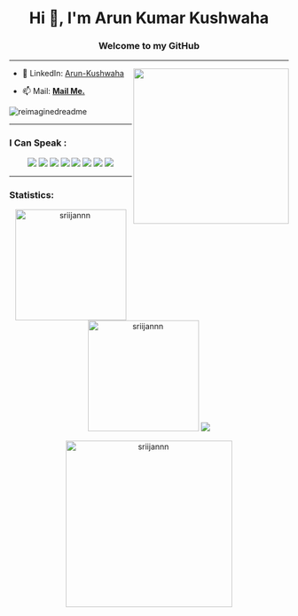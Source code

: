 <h1 align="center">Hi 👋, I'm Arun Kumar Kushwaha</h1>
<h3 align="center">Welcome to my GitHub</h3>
<hr>
<img align='right' src="https://media.giphy.com/media/VzM1Xfk52PU4NUDHY5/giphy.gif" width="280">


- 📝 LinkedIn: [Arun-Kushwaha](https://www.linkedin.com/in/arun-kumar-kushwaha-b26085286/)

- 📫 Mail: **[Mail Me.](arunsarojkushwaha10@gmail.com)**
<img src="https://myreadme.vercel.app/api/embed/ArunKushhhh?panels=userstatistics,commitgraph" alt="reimaginedreadme" />

<hr>

<h3>I Can Speak :</h3>

<p align="center">
<img src="https://img.shields.io/badge/HTML5-E34F26?style=for-the-badge&logo=html5&logoColor=white" />
<img src="https://img.shields.io/badge/CSS3-1572B6?style=for-the-badge&logo=css3&logoColor=white" />
<img src="https://img.shields.io/badge/Javascript-323330?style=for-the-badge&logo=javascript&logoColor=F7DF1E" />
<!-- <img src="https://img.shields.io/badge/Node.js-43853D?style=for-the-badge&logo=node.js&logoColor=white" /> -->
<!-- <img src="https://img.shields.io/badge/Express.js-404D59?style=for-the-badge" /> -->
<!-- <img src="https://img.shields.io/badge/Django-0769AD?style=for-the-badge&logo=django&logoColor=white" /> -->
<img src="https://img.shields.io/badge/Bootstrap-563D7C?style=for-the-badge&logo=bootstrap&logoColor=white">
<!-- <img src="https://img.shields.io/badge/MongoDB-4EA94B?style=for-the-badge&logo=mongodb&logoColor=white"> -->
<img src="https://img.shields.io/badge/Python-FFD43B?style=for-the-badge&logo=python&logoColor=darkgreen">
<img src="https://img.shields.io/badge/Git-F05032?style=for-the-badge&logo=git&logoColor=white">
<img src="https://img.shields.io/badge/react-CC6699?style=for-the-badge&logo=react&logoColor=white">
<img src="https://img.shields.io/badge/npm-CB3837?style=for-the-badge&logo=npm&logoColor=white">
<!-- <img src="https://img.shields.io/badge/Markdown-43853D?style=for-the-badge&logo=markdown&logoColor=white"> -->
</p>

<hr>

<h3>Statistics:</h3>

<p align="center"><img height=200 src="https://github-readme-stats.vercel.app/api/top-langs?username=ArunKushhhh&show_icons=true&theme=tokyonight&locale=en&layout=donut" alt="sriijannn" />
  
<img height=200 src="https://github-readme-streak-stats.herokuapp.com/?user=ArunKushhhh&theme=tokyonight" alt="sriijannn" />
<!-- <img src="https://github-readme-stats.vercel.app/api?username=ArunKushhhh&show_icons=true&locale=en&theme=tokyonight" alt="sriijannn" /> -->

<!--<h3>Sta/tistics:</h3> -->
<img src="https://github-profile-trophy.vercel.app/?username=ArunKushhhh&theme=juicyfresh&no-bg=true" />

</p>
<!-- <h3>Contribution Graph:</h3> -->
<p align="center">
<img align="center" height=300 src="https://github-readme-activity-graph.vercel.app/graph?username=ArunKushhhh&theme=github-compact" alt="sriijannn" />
</p>
